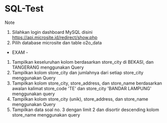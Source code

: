 # SQL-Test

Note
1. Silahkan login dashboard MySQL disini https://api.microsite.id/redirect/show.php
2. Pilih database microsite dan table o2o_data

- EXAM -
1. Tampilkan keseluruhan kolom berdasarkan store_city di BEKASI, dan TANGERANG menggunakan Query
2. Tampilkan kolom store_city dan jumlahnya dari setiap store_city menggunakan Query
3. Tampilkan kolom store_city, store_address, dan store_name berdasarkan awalan kalimat store_code 'TE' dan store_city 'BANDAR LAMPUNG' menggunakan query
4. Tampilkan kolom store_city (unik), store_address, dan store_name menggunakan Query
5. Tampilkan data soal no. 3 dengan limit 2 dan disortir descending kolom store_name menggunakan query
